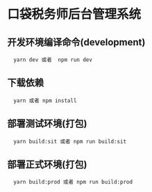 # 口袋税务师后台管理系统

## 开发环境编译命令(development)

```
  yarn dev 或者  npm run dev
```

## 下载依赖

```
  yarn 或者 npm install
```

## 部署测试环境(打包)

```
  yarn build:sit 或者 npm run build:sit
```

## 部署正式环境(打包)

```
  yarn build:prod 或者 npm run build:prod
```
